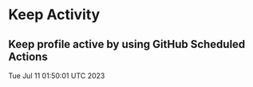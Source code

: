 # Keep Activity 
Keep profile active by using GitHub Scheduled Actions
--- 
Tue Jul 11 01:50:01 UTC 2023